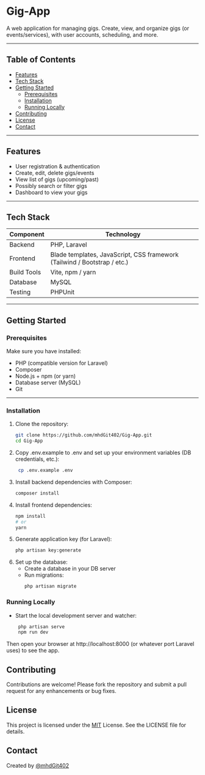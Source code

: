 # Gig-App

A web application for managing gigs. Create, view, and organize gigs (or events/services), with user accounts, scheduling, and more.

---

## Table of Contents

- [Features](#features)  
- [Tech Stack](#tech-stack)  
- [Getting Started](#getting-started)  
  - [Prerequisites](#prerequisites)  
  - [Installation](#installation)  
  - [Running Locally](#running-locally)  
- [Contributing](#contributing)  
- [License](#license)  
- [Contact](#contact)

---

## Features

- User registration & authentication  
- Create, edit, delete gigs/events  
- View list of gigs (upcoming/past)  
- Possibly search or filter gigs  
- Dashboard to view your gigs  

---

## Tech Stack

| Component | Technology |
|-----------|------------|
| Backend   | PHP, Laravel |
| Frontend  | Blade templates, JavaScript, CSS framework (Tailwind / Bootstrap / etc.) |
| Build Tools | Vite, npm / yarn |
| Database  | MySQL|
| Testing   | PHPUnit |

---

## Getting Started

### Prerequisites

Make sure you have installed:

- PHP (compatible version for Laravel)  
- Composer  
- Node.js + npm (or yarn)  
- Database server (MySQL)  
- Git  

---

### Installation

1. Clone the repository:  
   ```bash
   git clone https://github.com/mhdGit402/Gig-App.git
   cd Gig-App

2. Copy .env.example to .env and set up your environment variables (DB credentials, etc.):
   ```bash
    cp .env.example .env

3. Install backend dependencies with Composer:
    ```bash
    composer install

4. Install frontend dependencies:
    ```bash
    npm install
    # or
    yarn

5. Generate application key (for Laravel):
   ```bash
   php artisan key:generate

6. Set up the database:
   - Create a database in your DB server
   - Run migrations:
     ```bash
     php artisan migrate

### Running Locally

- Start the local development server and watcher:
   ```bash
    php artisan serve
    npm run dev

Then open your browser at http://localhost:8000 (or whatever port Laravel uses) to see the app.

## Contributing

Contributions are welcome! Please fork the repository and submit a pull request for any enhancements or bug fixes.

## License
This project is licensed under the [MIT](https://choosealicense.com/licenses/mit/) License. See the LICENSE file for details.

## Contact
Created by [@mhdGit402](https://github.com/mhdGit402/)
